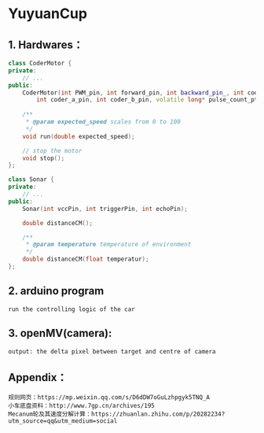 # YuyuanCup
## 1. Hardwares：
```cpp
class CoderMotor {
private:
	// ...
public:
	CoderMotor(int PWM_pin, int forward_pin, int backward_pin_, int coder_VCC_pin, 
		int coder_a_pin, int coder_b_pin, volatile long* pulse_count_ptr) { }
	
	/**
	 * @param expected_speed scales from 0 to 100
	 */ 
	void run(double expected_speed);

	// stop the motor
	void stop();
};

class Sonar {
private:
	// ...
public:
    Sonar(int vccPin, int triggerPin, int echoPin);

    double distanceCM();

    /**
     * @param temperature temperature of environment
     */
    double distanceCM(float temperatur);  
};

```
## 2. arduino program
	run the controlling logic of the car 
	
## 3. openMV(camera): 
	output: the delta pixel between target and centre of camera

## Appendix：
    规则网页：https://mp.weixin.qq.com/s/D6dDW7oGuLzhpgyk5TNQ_A
    小车底盘资料：http://www.7gp.cn/archives/195
	Mecanum轮及其速度分解计算：https://zhuanlan.zhihu.com/p/20282234?utm_source=qq&utm_medium=social
    
